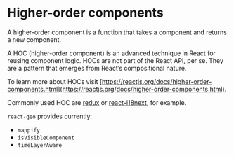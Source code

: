 # Higher-order components

A higher-order component is a function that takes a component and returns a new component.

A HOC (higher-order component) is an advanced technique in React for reusing component logic. HOCs are not part of the React API, per se. They are a pattern that emerges from React’s compositional nature.

To learn more about HOCs visit [https://reactjs.org/docs/higher-order-components.html](https://reactjs.org/docs/higher-order-components.html).

Commonly used HOC are [redux](https://redux.js.org/) or [react-i18next](https://react.i18next.com/), for example.

`react-geo` provides currently:
  * `mappify`
  * `isVisibleComponent`
  * `timeLayerAware`